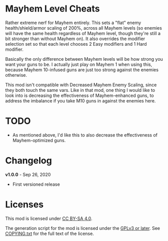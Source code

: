 Mayhem Level Cheats
===================

Rather extreme nerf for Mayhem entirely.  This sets a "flat" enemy health/shield/armor
scaling of 200%, across all Mayhem levels (so enemies will have the same health regardless
of Mayhem level, though they're still a bit stronger than without Mayhem on).  It also
overrides the modifier selection set so that each level chooses 2 Easy modifiers and
1 Hard modifier.

Basically the only difference between Mayhem levels will be how strong you want your
guns to be.  I actually just play on Mayhem 1 when using this, because Mayhem 10-infused
guns are just too strong against the enemies otherwise.

This mod isn't compatible with Decreased Mayhem Enemy Scaling, since they both touch
the same vars.  Like in that mod, one thing I would like to look into is decreasing the
effectiveness of Mayhem-enhanced guns, to address the imbalance if you take M10 guns
in against the enemies here.

TODO
====

- As mentioned above, I'd like this to also decrease the effectiveness of
  Mayhem-optimized guns.

Changelog
=========

**v1.0.0** - Sep 26, 2020
 * First versioned release
 
Licenses
========

This mod is licensed under [CC BY-SA 4.0](https://creativecommons.org/licenses/by-sa/4.0/).

The generation script for the mod is licensed under the
[GPLv3 or later](https://www.gnu.org/licenses/quick-guide-gplv3.html).
See [COPYING.txt](../../COPYING.txt) for the full text of the license.

